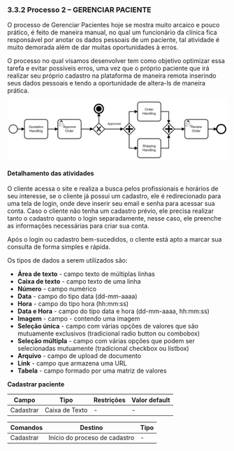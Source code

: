 ### 3.3.2 Processo 2 – GERENCIAR PACIENTE

O processo de Gerenciar Pacientes hoje se mostra muito arcaico e pouco prático, é feito de maneira manual, no qual um funcionário da clínica fica responsável por anotar os dados pessoais de um paciente, tal atividade é muito demorada além de dar muitas oportunidades à erros. 

O processo no qual visamos desenvolver tem como objetivo optimizar essa tarefa e evitar possíveis erros, uma vez que o próprio paciente que irá realizar seu próprio cadastro na plataforma de maneira remota inserindo seus dados pessoais e tendo a oportunidade de altera-ls de maneira prática.

![Exemplo de um Modelo BPMN do PROCESSO 2](images/process.png "Modelo BPMN do Processo 2.")


#### Detalhamento das atividades

O cliente acessa o site e realiza a busca pelos profissionais e horários de seu interesse, se o cliente já possui um cadastro, ele é redirecionado para uma tela de login, onde deve inserir seu email e senha para acessar sua conta. Caso o cliente não tenha um cadastro prévio, ele precisa realizar tanto o cadastro quanto o login separadamente, nesse caso, ele preenche as informações necessárias para criar sua conta.

Após o login ou cadastro bem-sucedidos, o cliente está apto a marcar sua consulta de forma simples e rápida.

Os tipos de dados a serem utilizados são:

* **Área de texto** - campo texto de múltiplas linhas
* **Caixa de texto** - campo texto de uma linha
* **Número** - campo numérico
* **Data** - campo do tipo data (dd-mm-aaaa)
* **Hora** - campo do tipo hora (hh:mm:ss)
* **Data e Hora** - campo do tipo data e hora (dd-mm-aaaa, hh:mm:ss)
* **Imagem** - campo - contendo uma imagem
* **Seleção única** - campo com várias opções de valores que são mutuamente exclusivos (tradicional radio button ou combobox)
* **Seleção múltipla** - campo com várias opções que podem ser selecionadas mutuamente (tradicional checkbox ou listbox)
* **Arquivo** - campo de upload de documento
* **Link** - campo que armazena uma URL
* **Tabela** - campo formado por uma matriz de valores

**Cadastrar paciente**

| **Campo**       | **Tipo**         | **Restrições** | **Valor default** |
| ---             | ---              | ---            | ---               |
| Cadastrar | Caixa de Texto  |          -      |            -       |

| **Comandos**         |  **Destino**                   | **Tipo** |
| ---                  | ---                            | ---               |
| Cadastrar            | Início do proceso de cadastro  |      -             |



